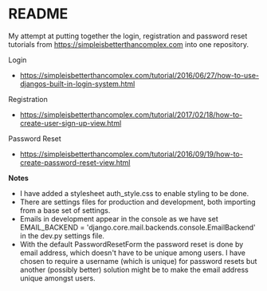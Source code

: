 # README

My attempt at putting together the login, registration and password reset tutorials from https://simpleisbetterthancomplex.com into one repository.

Login
- https://simpleisbetterthancomplex.com/tutorial/2016/06/27/how-to-use-djangos-built-in-login-system.html

Registration
- https://simpleisbetterthancomplex.com/tutorial/2017/02/18/how-to-create-user-sign-up-view.html

Password Reset
- https://simpleisbetterthancomplex.com/tutorial/2016/09/19/how-to-create-password-reset-view.html

**Notes**
- I have added a stylesheet auth_style.css to enable styling to be done.
- There are settings files for production and development, both importing from a base set of settings.
- Emails in development appear in the console as we have set EMAIL_BACKEND = 'django.core.mail.backends.console.EmailBackend' in the dev.py settings file.
- With the default PasswordResetForm the password reset is done by email address, which doesn't have to be unique among users. I have chosen to require a username (which is unique) for password resets but another (possibly better) solution might be to make the email address unique amongst users.
